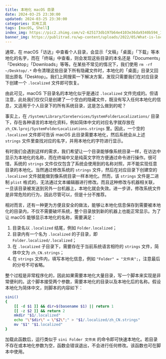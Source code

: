 ```yaml
---
title: 本地化 macOS 目录
date: 2024-03-25 23:30:00
updated: 2024-03-25 23:30:00
categories: 实用工具
tags: [macOS, Shell]
index_img: https://pic2.zhimg.com/v2-625173db197b64e4103e36da9340b594_1440w.jpg
banner_img: https://publitrad.ro/wp-content/uploads/2022/05/What-is-localization-and-why-is-it-so-important-for-businesses.jpg
---
```


通常，在 macOS「访达」中查看个人目录，会显示「文稿」「桌面」「下载」等本地化的名字，而在「终端」中查看，则会发现这些目录的本名还是「Documents」「Desktop」「Downloads」等等。在某些不常见的情况下，我们使用 `rm -rf ~/Desktop/.*` 命令清理这些目录下所有隐藏文件时，本地化的「桌面」目录又回现出原名「Desktop」。我们上网搜索一下解决方案，发现只需要我们在对应目录下创建一个 `.localized` 文件即可恢复。

由此可见，macOS 下目录名的本地化似乎是通过 `.localized` 文件完成的。但请注意，此处我们仅仅只是创建了一个空白的隐藏文件，既没有写入任何本地化的信息，又适用于个人目录下的所有系统目录，这是怎么做到的呢？

事实上，在 `/System/Library/CoreServices/SystemFolderLocalizations/` 目录下，存在各种语言的本地化资料，例如简体中文的对应名字就存放在 `zh_CN.lproj/SystemFolderLocalizations.strings` 里。因此，一个空的 `.localized` 文件即可告诉 macOS 此目录需要本地化，然后系统会从上述 `strings` 文件里查找对应的名字，并用本地化的字符进行显示。

有时我们会遇到这样的需求，我们希望让一个目录能够像系统目录一样，在访达中显示为本地化的名称，而在终端中又是纯英文字符方便通过命令进行操作。很可惜，系统的 `strings` 文件仅仅包含了系统会使用到的名称对照，并不能实现任意目录的本地化。当然通过修改系统的 `strings` 文件，然后在对应目录下创建空的 `.localized` 文件就能做到像系统目录一样本地化。然而，该 `strings` 文件是二进制 `plist` 格式的，无法通过文本编辑器进行修改。而且这种修改与机器相关联，一旦该目录被发送到另外一台机器上，本地化就会失效。进一步讲，修改系统文件是非常危险的行为，因此尽管可以，但是十分不推荐。

相对而言，还有一种更为方便且安全的做法，能够让本地化信息保存到需要被本地化的目录内，不仅不需要破坏系统，整个目录放到新的机器上也能正常显示。为了让 macOS 能够显示本地化的名称，需要满足：

1. 目录名以 `.localized` 结尾，例如 `Folder.localized`；
2. 目录内有一个名为 `.localized` 的子目录，即 `Folder.localized/.localized`；
3. 在 `.localized` 子目录下，需要存在于当前系统语言相符的 `strings` 文件，简体中文为 `zh_CN.strings`；
4. 在 `strings` 文件内，填写本地化信息，例如 `"Folder" = "文件夹";`，注意最后的分号不可省略。

整个过程是非常程序化的，因此如果需要本地化大量目录，写一个脚本来实现是非常便利的。这个脚本接受两个参数，需要本地化的目录以及本地化后的名称。假设本地化为简体中文，则脚本的内容如下：

```sh
sini()
{
	[[ -d $1 ]] && dir=$(basename $1) || return 1
	[[ -z $2 ]] && return 2
	mkdir "$1/.localized"
	echo "\"$dir\" = \"$2\";" > "$1/.localized/zh_CN.strings"
	mv "$1" "$1.localized"
}
```

加载此函数后，运行类似于 `sini Folder 文件夹` 的命令即可快速本地化。若目录不存在或本地化参数为空，函数会错误退出，不会进行任何修改。该函数也可在脚本中使用。
